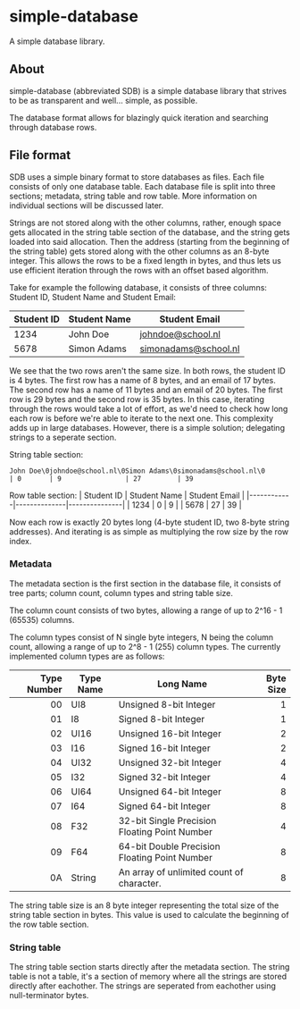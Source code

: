 # simple-database
A simple database library.

## About
simple-database (abbreviated SDB) is a simple database library that strives to be as transparent and well... simple, as possible.

The database format allows for blazingly quick iteration and searching through database rows.

## File format
SDB uses a simple binary format to store databases as files. Each file consists of only one database table. Each database file is split into three sections; metadata, string table and row table. More information on individual sections will be discussed later.

Strings are not stored along with the other columns, rather, enough space gets allocated in the string table section of the database, and the string gets loaded into said allocation. Then the address (starting from the beginning of the string table) gets stored along with the other columns as an 8-byte integer. This allows the rows to be a fixed length in bytes, and thus lets us use efficient iteration through the rows with an offset based algorithm.

Take for example the following database, it consists of three columns: Student ID, Student Name and Student Email:

| Student ID | Student Name | Student Email        |
|------------|--------------|----------------------|
| 1234       | John Doe     | johndoe@school.nl    |
| 5678       | Simon Adams  | simonadams@school.nl |

We see that the two rows aren't the same size. In both rows, the student ID is 4 bytes. The first row has a name of 8 bytes, and an email of 17 bytes. The second row has a name of 11 bytes and an email of 20 bytes. The first row is 29 bytes and the second row is 35 bytes. In this case, iterating through the rows would take a lot of effort, as we'd need to check how long each row is before we're able to iterate to the next one. This complexity adds up in large databases. However, there is a simple solution; delegating strings to a seperate section.

String table section:
```
John Doe\0johndoe@school.nl\0Simon Adams\0simonadams@school.nl\0
| 0       | 9                | 27         | 39
```

Row table section:
| Student ID | Student Name | Student Email |
|------------|--------------|---------------|
| 1234       | 0            | 9             |
| 5678       | 27           | 39            |

Now each row is exactly 20 bytes long (4-byte student ID, two 8-byte string addresses). And iterating is as simple as multiplying the row size by the row index.


### Metadata
The metadata section is the first section in the database file, it consists of tree parts; column count, column types and string table size.

The column count consists of two bytes, allowing a range of up to 2^16 - 1 (65535) columns. 

The column types consist of N single byte integers, N being the column count, allowing a range of up to 2^8 - 1 (255) column types. The currently implemented column types are as follows:

| Type Number | Type Name | Long Name                                     | Byte Size |
|------------:|-----------|-----------------------------------------------|----------:|
|          00 | UI8       | Unsigned 8-bit Integer                        |         1 |
|          01 | I8        | Signed 8-bit Integer                          |         1 |
|          02 | UI16      | Unsigned 16-bit Integer                       |         2 |
|          03 | I16       | Signed 16-bit Integer                         |         2 |
|          04 | UI32      | Unsigned 32-bit Integer                       |         4 |
|          05 | I32       | Signed 32-bit Integer                         |         4 |
|          06 | UI64      | Unsigned 64-bit Integer                       |         8 |
|          07 | I64       | Signed 64-bit Integer                         |         8 |
|          08 | F32       | 32-bit Single Precision Floating Point Number |         4 |
|          09 | F64       | 64-bit Double Precision Floating Point Number |         8 |
|          0A | String    | An array of unlimited count of character.     |         8 |

The string table size is an 8 byte integer representing the total size of the string table section in bytes. This value is used to calculate the beginning of the row table section.

### String table
The string table section starts directly after the metadata section. The string table is not a table, it's a section of memory where all the strings are stored directly after eachother. The strings are seperated from eachother using null-terminator bytes.

